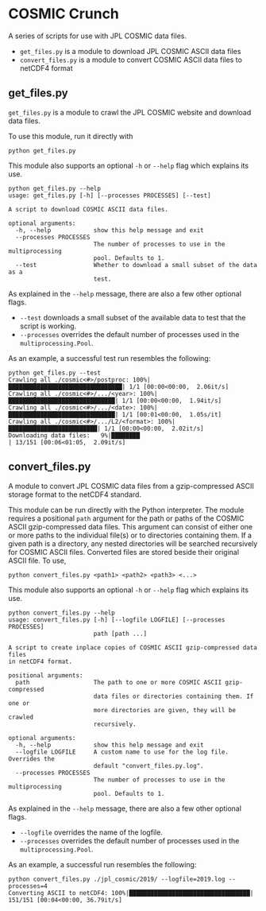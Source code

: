 # COSMIC Crunch

A series of scripts for use with JPL COSMIC data files.

* `get_files.py` is a module to download JPL COSMIC ASCII data files
* `convert_files.py` is a module to convert COSMIC ASCII data files to netCDF4 format


## get_files.py

`get_files.py` is a module to crawl the JPL COSMIC website and download data files.

To use this module, run it directly with

```
python get_files.py
```

This module also supports an optional `-h` or `--help` flag which explains its use.

```
python get_files.py --help
usage: get_files.py [-h] [--processes PROCESSES] [--test]

A script to download COSMIC ASCII data files.

optional arguments:
  -h, --help            show this help message and exit
  --processes PROCESSES
                        The number of processes to use in the multiprocessing
                        pool. Defaults to 1.
  --test                Whether to download a small subset of the data as a
                        test.
```

As explained in the `--help` message, there are also a few other optional flags.

* `--test` downloads a small subset of the available data to test that the script is working. 
* `--processes` overrides the default number of processes used in the `multiprocessing.Pool`.

As an example, a successful test run resembles the following:

```
python get_files.py --test
Crawling all ./cosmic<#>/postproc: 100%|████████████████████████████████| 1/1 [00:00<00:00,  2.06it/s]
Crawling all ./cosmic<#>/.../<year>: 100%|██████████████████████████████| 1/1 [00:00<00:00,  1.94it/s]
Crawling all ./cosmic<#>/.../<date>: 100%|██████████████████████████████| 1/1 [00:01<00:00,  1.05s/it]
Crawling all ./cosmic<#>/.../L2/<format>: 100%|█████████████████████████| 1/1 [00:00<00:00,  2.02it/s]
Downloading data files:   9%|████████                                   | 13/151 [00:06<01:05,  2.09it/s]
```


## convert_files.py

A module to convert JPL COSMIC data files from a gzip-compressed ASCII storage format to the netCDF4 standard.

This module can be run directly with the Python interpreter. The module requires a positional `path` argument for the path or paths of the COSMIC ASCII gzip-compressed data files. This argument can consist of either one or more paths to the individual file(s) or to directories containing them. If a given path is a directory, any nested directories will be searched recursively for COSMIC ASCII files. Converted files are stored beside their original ASCII file. To use,

```
python convert_files.py <path1> <path2> <path3> <...>
```

This module also supports an optional `-h` or `--help` flag which explains its use.

```
python convert_files.py --help
usage: convert_files.py [-h] [--logfile LOGFILE] [--processes PROCESSES]
                        path [path ...]

A script to create inplace copies of COSMIC ASCII gzip-compressed data files
in netCDF4 format.

positional arguments:
  path                  The path to one or more COSMIC ASCII gzip-compressed
                        data files or directories containing them. If one or
                        more directories are given, they will be crawled
                        recursively.

optional arguments:
  -h, --help            show this help message and exit
  --logfile LOGFILE     A custom name to use for the log file. Overrides the
                        default "convert_files.py.log".
  --processes PROCESSES
                        The number of processes to use in the multiprocessing
                        pool. Defaults to 1.
```

As explained in the `--help` message, there are also a few other optional flags.

* `--logfile` overrides the name of the logfile. 
* `--processes` overrides the default number of processes used in the `multiprocessing.Pool`.

As an example, a successful run resembles the following:

```
python convert_files.py ./jpl_cosmic/2019/ --logfile=2019.log --processes=4
Converting ASCII to netCDF4: 100%|██████████████████████████████████| 151/151 [00:04<00:00, 36.79it/s]
```
